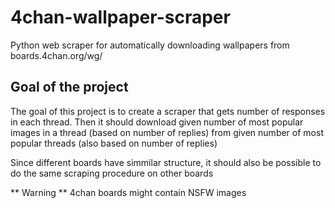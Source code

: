 # 4chan-wallpaper-scraper
Python web scraper for automatically downloading wallpapers from boards.4chan.org/wg/

## Goal of the project
The goal of this project is to create a scraper that gets number of responses in each thread. Then it should download given number of most popular images in a thread (based on number of replies) from given number of most popular threads (also based on number of replies)

Since different boards have simmilar structure, it should also be possible to do the same scraping procedure on other boards

** Warning ** 4chan boards might contain NSFW images
